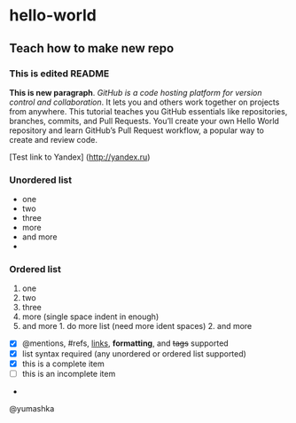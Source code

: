 # hello-world

## Teach how to make new repo

### This is edited README

**This is new paragraph**. *GitHub is a code hosting platform for version control and collaboration*. It lets you and others work together on projects from anywhere. This tutorial teaches you GitHub essentials like repositories, branches, commits, and Pull Requests. You’ll create your own Hello World repository and learn GitHub’s Pull Request workflow, a popular way to create and review code.

[Test link to Yandex] (http://yandex.ru)

### Unordered list
* one
* two
* three
 * more
 * and more
 * 
 
### Ordered list
1. one
2. two
3. three
  1. more (single space indent in enough)
  2. and more
    1. do more list (need more ident spaces)
    2. and more

- [x] @mentions, #refs, [links](), **formatting**, and <del>tags</del> supported
- [x] list syntax required (any unordered or ordered list supported)
- [x] this is a complete item
- [ ] this is an incomplete item
- 

@yumashka

